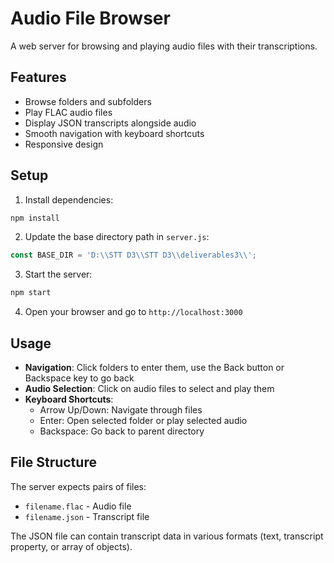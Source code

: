 # Audio File Browser

A web server for browsing and playing audio files with their transcriptions.

## Features

- Browse folders and subfolders
- Play FLAC audio files
- Display JSON transcripts alongside audio
- Smooth navigation with keyboard shortcuts
- Responsive design

## Setup

1. Install dependencies:
```bash
npm install
```

2. Update the base directory path in `server.js`:
```javascript
const BASE_DIR = 'D:\\STT D3\\STT D3\\deliverables3\\';
```

3. Start the server:
```bash
npm start
```

4. Open your browser and go to `http://localhost:3000`

## Usage

- **Navigation**: Click folders to enter them, use the Back button or Backspace key to go back
- **Audio Selection**: Click on audio files to select and play them
- **Keyboard Shortcuts**:
  - Arrow Up/Down: Navigate through files
  - Enter: Open selected folder or play selected audio
  - Backspace: Go back to parent directory

## File Structure

The server expects pairs of files:
- `filename.flac` - Audio file
- `filename.json` - Transcript file

The JSON file can contain transcript data in various formats (text, transcript property, or array of objects).